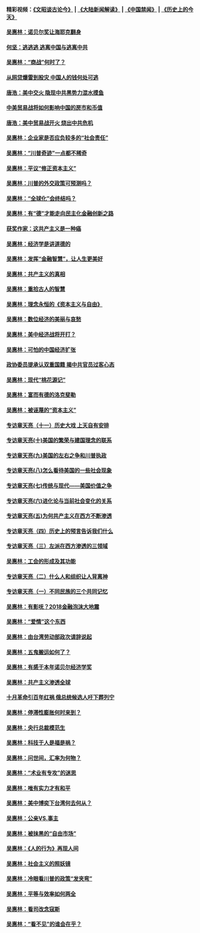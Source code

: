 #### 精彩视频：[《文昭谈古论今》](https://github.com/gfw-breaker/wenzhao/blob/master/README.md?t=01162131) | [《大陆新闻解读》](https://github.com/gfw-breaker/ntdtv-comedy/blob/master/README.md?t=01162131) | [《中国禁闻》](https://github.com/gfw-breaker/ntdtv-news/blob/master/README.md?t=01162131) | [《历史上的今天》](https://github.com/gfw-breaker/today-in-history/blob/master/README.md?t=01162131) 

#### [吴惠林：诺贝尔奖让海耶克翻身](../pages/nsc423/n10890049.md?t=01162131) 

#### [何坚：逃逃逃 逃离中国与逃离中共](../pages/nsc423/n10592891.md?t=01162131) 

#### [吴惠林：“商战”何时了？](../pages/nsc423/n10573558.md?t=01162131) 

#### [从网贷爆雷到股灾 中国人的钱何处可逃](../pages/nsc423/n10572800.md?t=01162131) 

#### [唐浩：美中交火 隐现中共黑势力混水摸鱼](../pages/nsc423/n10544040.md?t=01162131) 

#### [中美贸易战将如何影响中国的房市和币值](../pages/nsc423/n10543697.md?t=01162131) 

#### [唐浩：美中贸易战开火 烧出中共危机](../pages/nsc423/n10540126.md?t=01162131) 

#### [吴惠林：企业家是否应负较多的“社会责任”](../pages/nsc423/n10535022.md?t=01162131) 

#### [吴惠林：“川普奇迹”一点都不稀奇](../pages/nsc423/n10512808.md?t=01162131) 

#### [吴惠林：平议“修正资本主义”](../pages/nsc423/n10495724.md?t=01162131) 

#### [吴惠林：川普的外交政策可预测吗？](../pages/nsc423/n10462387.md?t=01162131) 

#### [吴惠林：“全球化”会终结吗？](../pages/nsc423/n10452838.md?t=01162131) 

#### [吴惠林：有“德”才能走向民主化金融创新之路](../pages/nsc423/n10432292.md?t=01162131) 

#### [获奖作家：这共产主义是一种癌](../pages/nsc423/n10431541.md?t=01162131) 

#### [吴惠林：经济学是讲道德的](../pages/nsc423/n10398014.md?t=01162131) 

#### [吴惠林：发挥“金融智慧”，让人生更美好](../pages/nsc423/n10375019.md?t=01162131) 

#### [吴惠林：共产主义的真相](../pages/nsc423/n10351394.md?t=01162131) 

#### [吴惠林：重拾古人的智慧](../pages/nsc423/n10337691.md?t=01162131) 

#### [吴惠林：理念永恒的《资本主义与自由》](../pages/nsc423/n10316274.md?t=01162131) 

#### [吴惠林：数位经济的美丽与哀愁](../pages/nsc423/n10292946.md?t=01162131) 

#### [吴惠林：美中经济战将开打？](../pages/nsc423/n10258825.md?t=01162131) 

#### [吴惠林：可怕的中国经济扩张](../pages/nsc423/n10219147.md?t=01162131) 

#### [政协委员提承认双重国籍 揭中共官员过客心态](../pages/nsc423/n10208809.md?t=01162131) 

#### [吴惠林：现代“桃花源记”](../pages/nsc423/n10185234.md?t=01162131) 

#### [吴惠林：富而有德的洛克斐勒](../pages/nsc423/n10142264.md?t=01162131) 

#### [吴惠林：被诬蔑的“资本主义”](../pages/nsc423/n10124816.md?t=01162131) 

#### [专访章天亮（十一）历史大戏 上天自有安排](../pages/nsc423/n10094905.md?t=01162131) 

#### [专访章天亮(十)美国的繁荣与建国理念的联系](../pages/nsc423/n10094899.md?t=01162131) 

#### [专访章天亮(九)美国的左右之争和川普执政](../pages/nsc423/n10094889.md?t=01162131) 

#### [专访章天亮(八)怎么看待美国的一些社会现象](../pages/nsc423/n10094857.md?t=01162131) 

#### [专访章天亮(七)传统与现代——美国价值之争](../pages/nsc423/n10093140.md?t=01162131) 

#### [专访章天亮(六)进化论与当前社会变化的关系](../pages/nsc423/n10092036.md?t=01162131) 

#### [专访章天亮(五)为何共产主义在西方不断渗透](../pages/nsc423/n10083620.md?t=01162131) 

#### [专访章天亮（四）历史上的预言告诉我们什么](../pages/nsc423/n10083606.md?t=01162131) 

#### [专访章天亮（三）左派在西方渗透的三领域](../pages/nsc423/n10081115.md?t=01162131) 

#### [吴惠林：工会的形成及其功能](../pages/nsc423/n10080633.md?t=01162131) 

#### [专访章天亮（二）什么人和组织让人背离神](../pages/nsc423/n10076637.md?t=01162131) 

#### [专访章天亮（一）不同民族的三个共同记忆](../pages/nsc423/n10074188.md?t=01162131) 

#### [吴惠林：有影呒？2018金融泡沫大地震](../pages/nsc423/n10040534.md?t=01162131) 

#### [吴惠林：“爱情”这个东西](../pages/nsc423/n10019423.md?t=01162131) 

#### [吴惠林：由台湾劳动部政次请辞说起](../pages/nsc423/n9979679.md?t=01162131) 

#### [吴惠林：五鬼搬运如何了？](../pages/nsc423/n9925338.md?t=01162131) 

#### [吴惠林：有感于本年诺贝尔经济学奖](../pages/nsc423/n9871883.md?t=01162131) 

#### [吴惠林：共产主义渗透全球](../pages/nsc423/n9812748.md?t=01162131) 

#### [十月革命引百年红祸 俄总统候选人吁下葬列宁](../pages/nsc423/n9810182.md?t=01162131) 

#### [吴惠林：停滞性膨胀何时来到？](../pages/nsc423/n9764136.md?t=01162131) 

#### [吴惠林：央行总裁模范生](../pages/nsc423/n9728134.md?t=01162131) 

#### [吴惠林：科技于人是福是祸？](../pages/nsc423/n9672982.md?t=01162131) 

#### [吴惠林：问世间，汇率为何物？](../pages/nsc423/n9621788.md?t=01162131) 

#### [吴惠林：“术业有专攻”的迷思](../pages/nsc423/n9580363.md?t=01162131) 

#### [吴惠林：唯有实力才有和平](../pages/nsc423/n9529599.md?t=01162131) 

#### [吴惠林：美中博奕下台湾何去何从？](../pages/nsc423/n9483598.md?t=01162131) 

#### [吴惠林：公亲VS.事主](../pages/nsc423/n9425637.md?t=01162131) 

#### [吴惠林：被抹黑的“自由市场”](../pages/nsc423/n9351545.md?t=01162131) 

#### [吴惠林：《人的行为》再现人间](../pages/nsc423/n9296339.md?t=01162131) 

#### [吴惠林：社会主义的照妖镜](../pages/nsc423/n9243460.md?t=01162131) 

#### [吴惠林：冷眼看川普的政策“发夹弯”](../pages/nsc423/n9120684.md?t=01162131) 

#### [吴惠林：平等与效率如何两全](../pages/nsc423/n9075430.md?t=01162131) 

#### [吴惠林：看司改念寇斯](../pages/nsc423/n9024915.md?t=01162131) 

#### [吴惠林：“看不见”的谁会在乎？](../pages/nsc423/n8977488.md?t=01162131) 

